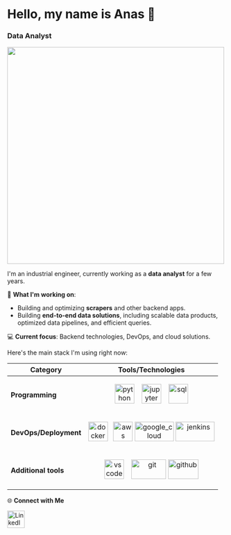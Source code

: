 # Hello, my name is Anas 👋
### Data Analyst
<img src="https://github.com/Anmol-Baranwal/Cool-GIFs-For-GitHub/assets/74038190/219bcc70-f5dc-466b-9a60-29653d8e8433" width="500">

I'm an industrial engineer, currently working as a **data analyst** for a few years.

🌟 **What I'm working on**:  
- Building and optimizing **scrapers** and other backend apps.  
- Building **end-to-end data solutions**, including scalable data products, optimized data pipelines, and efficient queries. 

💻 **Current focus**: Backend technologies, DevOps, and cloud solutions.

Here's the main stack I'm using right now:


| **Category**          | **Tools/Technologies**                                                                                                                                                                                                                                                  |
|------------------------|--------------------------------------------------------------------------------------------------------------------------------------------------------------------------------------------------------------------------------------------------------------------------|
| **Programming**       | <p align="center"><img src="https://cdn.jsdelivr.net/gh/devicons/devicon@latest/icons/python/python-original-wordmark.svg" alt="python" width="45" height="45"/> &nbsp;&nbsp; <img src="https://cdn.jsdelivr.net/gh/devicons/devicon@latest/icons/jupyter/jupyter-original-wordmark.svg" alt="jupyter" width="45" height="45"/> &nbsp;&nbsp; <img src="https://cdn.jsdelivr.net/gh/devicons/devicon@latest/icons/azuresqldatabase/azuresqldatabase-original.svg" alt="sql" width="45" height="45"/></p> |
| **DevOps/Deployment** | <p align="center"><img src="https://cdn.jsdelivr.net/gh/devicons/devicon@latest/icons/docker/docker-original-wordmark.svg" alt="docker" width="45" height="45"/> &nbsp; <img src="https://cdn.jsdelivr.net/gh/devicons/devicon@latest/icons/amazonwebservices/amazonwebservices-original-wordmark.svg" alt="aws" width="45" height="45"/> <img src="https://www.vectorlogo.zone/logos/google_cloud/google_cloud-ar21.svg" alt="google_cloud" width="90" height="45"/> <img src="https://www.vectorlogo.zone/logos/jenkins/jenkins-ar21.svg" alt="jenkins" width="90" height="45"/> |
| **Additional tools**      | <p align="center"><img src="https://cdn.jsdelivr.net/gh/devicons/devicon/icons/vscode/vscode-original.svg" alt="vscode" width="45" height="45"/> &nbsp;&nbsp; <img src="https://git-scm.com/images/logos/downloads/Git-Logo-2Color.svg" alt="git" width="80" height="45"/> <img src="https://cdn.jsdelivr.net/gh/devicons/devicon@latest/icons/github/github-original-wordmark.svg" alt="github" width="70" height="45"/></p> |

🌐 **Connect with Me**

<a href="https://www.linkedin.com/in/anaseh/" target="_blank">
  <img src="https://cdn.jsdelivr.net/gh/devicons/devicon/icons/linkedin/linkedin-original.svg" alt="LinkedIn" width="40" height="40"/>
</a>

